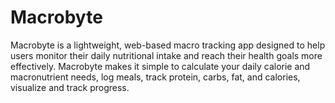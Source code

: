 # Macrobyte
Macrobyte is a lightweight, web-based macro tracking app designed to help users monitor their daily nutritional intake and reach their health goals more effectively. Macrobyte makes it simple to calculate your daily calorie and macronutrient needs, log meals, track protein, carbs, fat, and calories, visualize and track progress.
